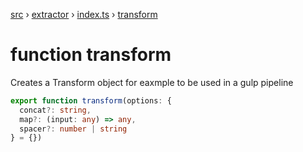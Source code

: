 [src](src.md) &rsaquo; [extractor](src-extractor.md) &rsaquo; [index.ts](src-extractor-index.ts.md) &rsaquo; [transform](src-extractor-index.ts-transform.md)
# function transform
Creates a Transform object for eaxmple to be used in a gulp pipeline

```ts
export function transform(options: {
  concat?: string,
  map?: (input: any) => any,
  spacer?: number | string
} = {}) 
```